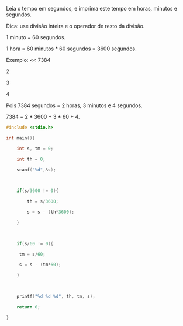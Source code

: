Leia o tempo em segundos, e imprima este tempo em horas, minutos e segundos.

Dica: use divisão inteira e o operador de resto da divisão.

1 minuto = 60 segundos.

1 hora = 60 minutos * 60 segundos = 3600 segundos.

Exemplo:
<<
7384

>>
2

3

4


Pois 7384 segundos = 2 horas, 3 minutos e 4 segundos.

7384 = 2 * 3600 + 3 * 60 + 4.
```c
#include <stdio.h>

int main(){

    int s, tm = 0;

    int th = 0;

    scanf("%d",&s);

    

    if(s/3600 != 0){

        th = s/3600;

        s = s - (th*3600);

    }

    

    if(s/60 != 0){

     tm = s/60;

     s = s - (tm*60);

    }

    

    printf("%d %d %d", th, tm, s);

    return 0;

}
```
